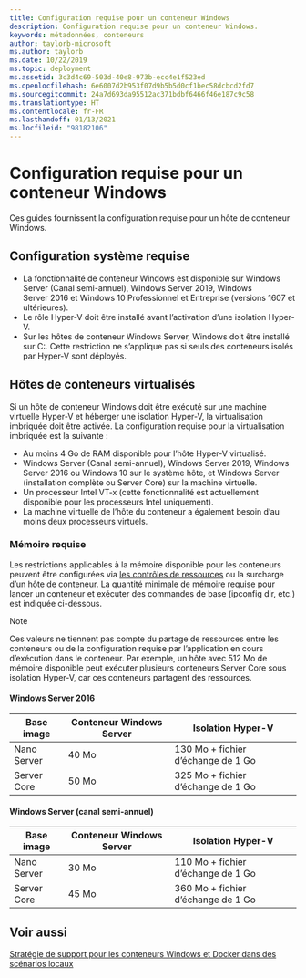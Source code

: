 ```yaml
---
title: Configuration requise pour un conteneur Windows
description: Configuration requise pour un conteneur Windows.
keywords: métadonnées, conteneurs
author: taylorb-microsoft
ms.author: taylorb
ms.date: 10/22/2019
ms.topic: deployment
ms.assetid: 3c3d4c69-503d-40e8-973b-ecc4e1f523ed
ms.openlocfilehash: 6e6007d2b953f07d9b5b5d0cf1bec58dcbcd2fd7
ms.sourcegitcommit: 24a7d693da95512ac371bdbf6466f46e187c9c58
ms.translationtype: HT
ms.contentlocale: fr-FR
ms.lasthandoff: 01/13/2021
ms.locfileid: "98182106"
---
```

# <a name="windows-container-requirements"></a>Configuration requise pour un conteneur Windows

Ces guides fournissent la configuration requise pour un hôte de conteneur Windows.

## <a name="operating-system-requirements"></a>Configuration système requise

- La fonctionnalité de conteneur Windows est disponible sur Windows Server (Canal semi-annuel), Windows Server 2019, Windows Server 2016 et Windows 10 Professionnel et Entreprise (versions 1607 et ultérieures).
- Le rôle Hyper-V doit être installé avant l’activation d’une isolation Hyper-V.
- Sur les hôtes de conteneur Windows Server, Windows doit être installé sur C:\. Cette restriction ne s’applique pas si seuls des conteneurs isolés par Hyper-V sont déployés.

## <a name="virtualized-container-hosts"></a>Hôtes de conteneurs virtualisés

Si un hôte de conteneur Windows doit être exécuté sur une machine virtuelle Hyper-V et héberger une isolation Hyper-V, la virtualisation imbriquée doit être activée. La configuration requise pour la virtualisation imbriquée est la suivante :

- Au moins 4 Go de RAM disponible pour l’hôte Hyper-V virtualisé.
- Windows Server (Canal semi-annuel), Windows Server 2019, Windows Server 2016 ou Windows 10 sur le système hôte, et Windows Server (installation complète ou Server Core) sur la machine virtuelle.
- Un processeur Intel VT-x (cette fonctionnalité est actuellement disponible pour les processeurs Intel uniquement).
- La machine virtuelle de l’hôte du conteneur a également besoin d’au moins deux processeurs virtuels.

### <a name="memory-requirements"></a>Mémoire requise

Les restrictions applicables à la mémoire disponible pour les conteneurs peuvent être configurées via [les contrôles de ressources](../manage-containers/resource-controls.md) ou la surcharge d’un hôte de conteneur.  La quantité minimale de mémoire requise pour lancer un conteneur et exécuter des commandes de base (ipconfig dir, etc.) est indiquée ci-dessous.

>[!NOTE]
>Ces valeurs ne tiennent pas compte du partage de ressources entre les conteneurs ou de la configuration requise par l’application en cours d’exécution dans le conteneur.  Par exemple, un hôte avec 512 Mo de mémoire disponible peut exécuter plusieurs conteneurs Server Core sous isolation Hyper-V, car ces conteneurs partagent des ressources.

#### <a name="windows-server-2016"></a>Windows Server 2016

| Base image  | Conteneur Windows Server | Isolation Hyper-V    |
| ----------- | ------------------------ | -------------------- |
| Nano Server | 40 Mo                     | 130 Mo + fichier d’échange de 1 Go |
| Server Core | 50 Mo                     | 325 Mo + fichier d’échange de 1 Go |

#### <a name="windows-server-semi-annual-channel"></a>Windows Server (canal semi-annuel)

| Base image  | Conteneur Windows Server | Isolation Hyper-V    |
| ----------- | ------------------------ | -------------------- |
| Nano Server | 30 Mo                     | 110 Mo + fichier d’échange de 1 Go |
| Server Core | 45 Mo                     | 360 Mo + fichier d’échange de 1 Go |

## <a name="see-also"></a>Voir aussi

[Stratégie de support pour les conteneurs Windows et Docker dans des scénarios locaux](https://support.microsoft.com/help/4489234/support-policy-for-windows-containers-and-docker-on-premises)